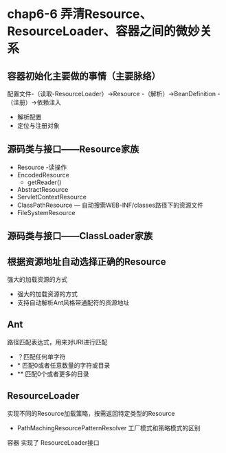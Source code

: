 # chap6-6 弄清Resource、ResourceLoader、容器之间的微妙关系
## 容器初始化主要做的事情（主要脉络）
配置文件-（读取-ResourceLoader）->Resource -（解析）->BeanDefinition -（注册）->依赖注入
* 解析配置
* 定位与注册对象

## 源码类与接口——Resource家族
* Resource  -读操作
* EncodedResource
    * getReader()
* AbstractResource
* ServletContextResource
* ClassPathResource
    — 自动搜索WEB-INF/classes路径下的资源文件
* FileSystemResource

## 源码类与接口——ClassLoader家族



## 根据资源地址自动选择正确的Resource
强大的加载资源的方式
* 强大的加载资源的方式
* 支持自动解析Ant风格带通配符的资源地址

## Ant
路径匹配表达式，用来对URI进行匹配
* ？匹配任何单字符
* \* 匹配0或者任意数量的字符或目录
* \** 匹配0个或者更多的目录

## ResourceLoader
实现不同的Resource加载策略，按需返回特定类型的Resource

* PathMachingResourcePatternResolver
工厂模式和策略模式的区别

容器 实现了 ResourceLoader接口